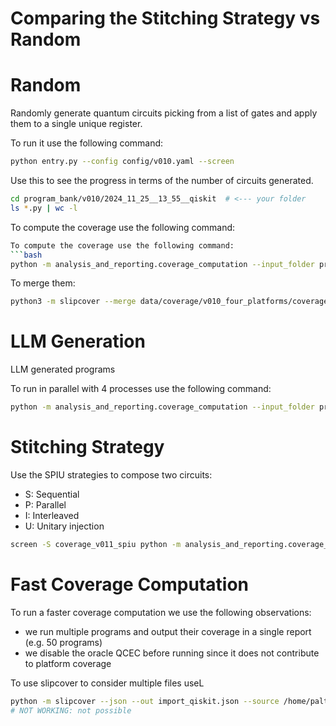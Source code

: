 # Comparing the Stitching Strategy vs Random

# Random
Randomly generate quantum circuits picking from a list of gates and apply them to a single unique register.


To run it use the following command:
```bash
python entry.py --config config/v010.yaml --screen
```
Use this to see the progress in terms of the number of circuits generated.
```bash
cd program_bank/v010/2024_11_25__13_55__qiskit  # <--- your folder
ls *.py | wc -l
```

To compute the coverage use the following command:
```bash
To compute the coverage use the following command:
```bash
python -m analysis_and_reporting.coverage_computation --input_folder program_bank/v010/2024_11_25__13_55__qiskit --output_folder data/coverage/v010_four_platforms --packages /usr/local/lib/python3.10/site-packages/qiskit --packages /usr/local/lib/python3.10/site-packages/pennylane --packages /usr/local/lib/python3.10/site-packages/bqskit --packages /usr/local/lib/python3.10/site-packages/pytket --timeout 30 --number_of_programs 3
```

To merge them:
```bash
python3 -m slipcover --merge data/coverage/v010_four_platforms/coverage_reports/*.json --out data/coverage/v010_four_platforms/merged_coverage.json
```



# LLM Generation
LLM generated programs

To run in parallel with 4 processes use the following command:
```bash
python -m analysis_and_reporting.coverage_computation --input_folder program_bank/v012/2024_12_16__23_03__qiskit --output_folder data/coverage/v012_four_platforms --packages /usr/local/lib/python3.10/site-packages/qiskit --packages /usr/local/lib/python3.10/site-packages/pennylane --packages /usr/local/lib/python3.10/site-packages/bqskit --packages /usr/local/lib/python3.10/site-packages/pytket --timeout 30 --number_of_programs 1000 --n_processes 4
```


# Stitching Strategy
Use the SPIU strategies to compose two circuits:
- S: Sequential
- P: Parallel
- I: Interleaved
- U: Unitary injection


```bash
screen -S coverage_v011_spiu python -m analysis_and_reporting.coverage_computation --input_folder program_bank/v011/2024_11_28__18_51__qiskit --output_folder data/coverage/v011_four_platform_parallel_1000 --packages /usr/local/lib/python3.10/site-packages/qiskit --packages /usr/local/lib/python3.10/site-packages/pennylane --packages /usr/local/lib/python3.10/site-packages/bqskit --packages /usr/local/lib/python3.10/site-packages/pytket  --timeout 30 --number_of_programs 1000 --n_processes 4
```


# Fast Coverage Computation

To run a faster coverage computation we use the following observations:
- we run multiple programs and output their coverage in a single report (e.g. 50 programs)
- we disable the oracle QCEC before running since it does not contribute to platform coverage


To use slipcover to consider multiple files useL
```bash
python -m slipcover --json --out import_qiskit.json --source /home/paltenmo/.conda/envs/crosspl/lib/python3.10/site-packages/qiskit,/home/paltenmo/.conda/envs/crosspl/lib/python3.10/site-packages/pennylane -m pytest import_qiskit.py import_pennylane.py
# NOT WORKING: not possible
```